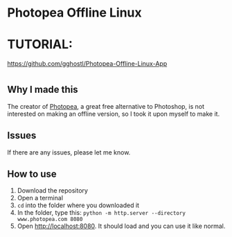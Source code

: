 # Photopea Offline Linux
# TUTORIAL:
  https://github.com/gghostl/Photopea-Offline-Linux-App
#
## Why I made this
The creator of [Photopea](https://www.photopea.com/), a great free alternative to Photoshop, is not interested on making an offline version, so I took it upon myself to make it.

## Issues
If there are any issues, please let me know.

## How to use
1. Download the repository
1. Open a terminal
1. `cd` into the folder where you downloaded it
1. In the folder, type this: `python -m http.server --directory www.photopea.com 8080`
1. Open [http://localhost:8080](http://localhost:8080). It should load and you can use it like normal.

